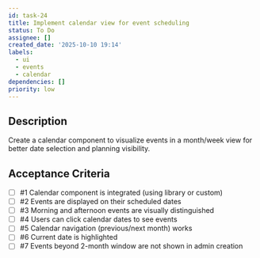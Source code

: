 ```yaml
---
id: task-24
title: Implement calendar view for event scheduling
status: To Do
assignee: []
created_date: '2025-10-10 19:14'
labels:
  - ui
  - events
  - calendar
dependencies: []
priority: low
---
```


## Description

<!-- SECTION:DESCRIPTION:BEGIN -->
Create a calendar component to visualize events in a month/week view for better date selection and planning visibility.
<!-- SECTION:DESCRIPTION:END -->

## Acceptance Criteria
<!-- AC:BEGIN -->
- [ ] #1 Calendar component is integrated (using library or custom)
- [ ] #2 Events are displayed on their scheduled dates
- [ ] #3 Morning and afternoon events are visually distinguished
- [ ] #4 Users can click calendar dates to see events
- [ ] #5 Calendar navigation (previous/next month) works
- [ ] #6 Current date is highlighted
- [ ] #7 Events beyond 2-month window are not shown in admin creation
<!-- AC:END -->
